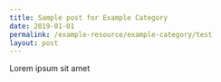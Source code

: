 ```yaml
---
title: Sample post for Example Category
date: 2019-01-01
permalink: /example-resource/example-category/test
layout: post
---
```

Lorem ipsum sit amet
